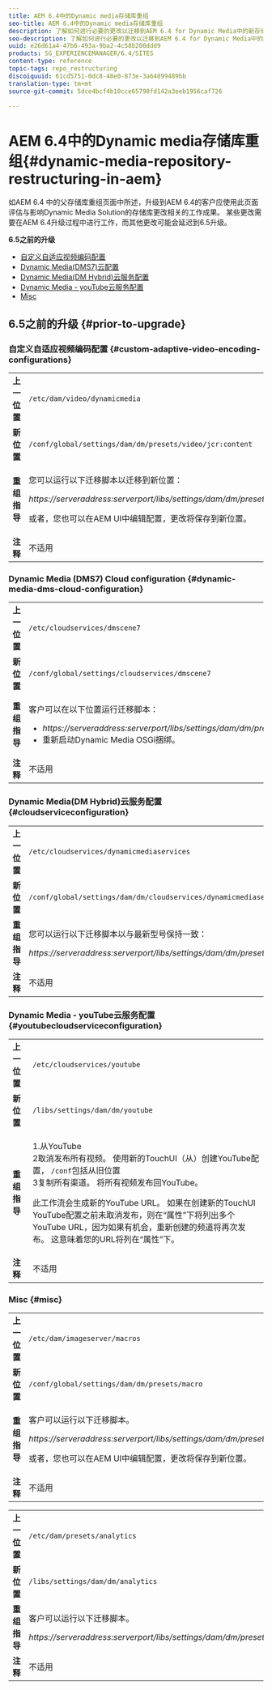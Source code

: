 ```yaml
---
title: AEM 6.4中的Dynamic media存储库重组
seo-title: AEM 6.4中的Dynamic media存储库重组
description: 了解如何进行必要的更改以迁移到AEM 6.4 for Dynamic Media中的新存储库结构。
seo-description: 了解如何进行必要的更改以迁移到AEM 6.4 for Dynamic Media中的新存储库结构。
uuid: e26d61a4-47b6-493a-9ba2-4c58b200ddd9
products: SG_EXPERIENCEMANAGER/6.4/SITES
content-type: reference
topic-tags: repo_restructuring
discoiquuid: 61cd5751-0dc8-48e0-873e-3a64899489bb
translation-type: tm+mt
source-git-commit: 5dce4bcf4b10cce65798fd142a3eeb1956caf726

---
```



# AEM 6.4中的Dynamic media存储库重组{#dynamic-media-repository-restructuring-in-aem}

如AEM 6.4 [](/help/sites-deploying/repository-restructuring.md) 中的父存储库重组页面中所述，升级到AEM 6.4的客户应使用此页面评估与影响Dynamic Media Solution的存储库更改相关的工作成果。 某些更改需要在AEM 6.4升级过程中进行工作，而其他更改可能会延迟到6.5升级。

**6.5之前的升级**

* [自定义自适应视频编码配置](/help/sites-deploying/dynamicmedia-repository-restructuring-in-aem-6-4.md#custom-adaptive-video-encoding-configurations)
* [Dynamic Media(DMS7)云配置](/help/sites-deploying/dynamicmedia-repository-restructuring-in-aem-6-4.md#dynamic-media-dms-cloud-configuration)
* [Dynamic Media(DM Hybrid)云服务配置](/help/sites-deploying/dynamicmedia-repository-restructuring-in-aem-6-4.md#cloudserviceconfiguration)
* [Dynamic Media - youTube云服务配置](/help/sites-deploying/dynamicmedia-repository-restructuring-in-aem-6-4.md#youtubecloudserviceconfiguration)
* [Misc](/help/sites-deploying/dynamicmedia-repository-restructuring-in-aem-6-4.md#misc)

## 6.5之前的升级 {#prior-to-upgrade}

### 自定义自适应视频编码配置 {#custom-adaptive-video-encoding-configurations}

<table> 
 <tbody>
  <tr>
   <td><strong>上一位置</strong></td> 
   <td><code>/etc/dam/video/dynamicmedia</code></td> 
  </tr>
  <tr>
   <td><strong>新位置</strong></td> 
   <td><code>/conf/global/settings/dam/dm/presets/video/jcr:content</code></td> 
  </tr>
  <tr>
   <td><strong>重组指导</strong></td> 
   <td><p>您可以运行以下迁移脚本以迁移到新位置：</p> <p><em>https://serveraddress:serverport/libs/settings/dam/dm/presets.migratedmcontent.json</em></p> <p>或者，您也可以在AEM UI中编辑配置，更改将保存到新位置。</p> </td> 
  </tr>
  <tr>
   <td><strong>注释</strong></td> 
   <td>不适用<br /> </td> 
  </tr>
 </tbody>
</table>

### Dynamic Media (DMS7) Cloud configuration {#dynamic-media-dms-cloud-configuration}

<table> 
 <tbody>
  <tr>
   <td><strong>上一位置</strong></td> 
   <td><code>/etc/cloudservices/dmscene7</code></td> 
  </tr>
  <tr>
   <td><strong>新位置</strong></td> 
   <td><code>/conf/global/settings/cloudservices/dmscene7</code></td> 
  </tr>
  <tr>
   <td><strong>重组指导</strong></td> 
   <td><p>客户可以在以下位置运行迁移脚本：<br /> </p> 
    <ul> 
     <li><em>https://serveraddress:serverport/libs/settings/dam/dm/presets.migratedmcontent.json</em></li> 
     <li>重新启动Dynamic Media OSGi捆绑。</li> 
    </ul> </td> 
  </tr>
  <tr>
   <td><strong>注释</strong></td> 
   <td>不适用</td> 
  </tr>
 </tbody>
</table>

### Dynamic Media(DM Hybrid)云服务配置 {#cloudserviceconfiguration}

<table> 
 <tbody>
  <tr>
   <td><strong>上一位置</strong></td> 
   <td><code>/etc/cloudservices/dynamicmediaservices</code></td> 
  </tr>
  <tr>
   <td><strong>新位置</strong></td> 
   <td><code>/conf/global/settings/dam/dm/cloudservices/dynamicmediaservices</code></td> 
  </tr>
  <tr>
   <td><strong>重组指导</strong></td> 
   <td><p>您可以运行以下迁移脚本以与最新型号保持一致：</p> <p><em>https://serveraddress:serverport/libs/settings/dam/dm/presets.migratedmcontent.jso</em></p> </td> 
  </tr>
  <tr>
   <td><strong>注释</strong></td> 
   <td>不适用<br /> </td> 
  </tr>
 </tbody>
</table>

### Dynamic Media - youTube云服务配置 {#youtubecloudserviceconfiguration}

<table> 
 <tbody>
  <tr>
   <td><strong>上一位置</strong></td> 
   <td><code>/etc/cloudservices/youtube</code></td> 
  </tr>
  <tr>
   <td><strong>新位置</strong></td> 
   <td><code>/libs/settings/dam/dm/youtube</code></td> 
  </tr>
  <tr>
   <td><strong>重组指导</strong></td> 
   <td><p>1.从YouTube<br /> 2取消发布所有视频。 使用新的TouchUI（从）创建YouTube配置， <code>/conf</code>包括从旧位置<br /> 3复制所有渠道。 将所有视频发布回YouTube。</p> <p>此工作流会生成新的YouTube URL。 如果在创建新的TouchUI YouTube配置之前未取消发布，则在“属性”下将列出多个YouTube URL，因为如果有机会，重新创建的频道将再次发布。 这意味着您的URL将列在“属性”下。</p> </td> 
  </tr>
  <tr>
   <td><strong>注释</strong></td> 
   <td>不适用<br /> </td> 
  </tr>
 </tbody>
</table>

### Misc {#misc}

<table> 
 <tbody>
  <tr>
   <td><strong>上一位置</strong></td> 
   <td><code>/etc/dam/imageserver/macros</code></td> 
  </tr>
  <tr>
   <td><strong>新位置</strong></td> 
   <td><code>/conf/global/settings/dam/dm/presets/macro</code></td> 
  </tr>
  <tr>
   <td><strong>重组指导</strong></td> 
   <td><p>客户可以运行以下迁移脚本。</p> <p><em>https://serveraddress:serverport/libs/settings/dam/dm/presets.migratedmcontent.json</em></p> <p>或者，您也可以在AEM UI中编辑配置，更改将保存到新位置。</p> </td> 
  </tr>
  <tr>
   <td><strong>注释</strong></td> 
   <td>不适用</td> 
  </tr>
 </tbody>
</table>

<table> 
 <tbody>
  <tr>
   <td><strong>上一位置</strong></td> 
   <td><code>/etc/dam/presets/analytics</code></td> 
  </tr>
  <tr>
   <td><strong>新位置</strong></td> 
   <td><code>/libs/settings/dam/dm/analytics</code></td> 
  </tr>
  <tr>
   <td><strong>重组指导</strong></td> 
   <td><p>客户可以运行以下迁移脚本。</p> <p><em>https://serveraddress:serverport/libs/settings/dam/dm/presets.migratedmcontent.json</em></p> </td> 
  </tr>
  <tr>
   <td><strong>注释</strong></td> 
   <td>不适用</td> 
  </tr>
 </tbody>
</table>

